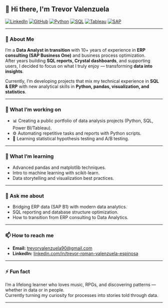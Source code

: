 ## 👋 Hi there, I'm Trevor Valenzuela  

[![LinkedIn](https://img.shields.io/badge/LinkedIn-Trevor%20Valenzuela-blue?logo=linkedin)](https://www.linkedin.com/in/trevor-roman-valenzuela-espinosa)
[![GitHub](https://img.shields.io/badge/GitHub-TreveroV-black?logo=github)](https://github.com/TreveroV)
[![Python](https://img.shields.io/badge/Python-Basic-yellow?logo=python)](https://www.python.org/)
[![SQL](https://img.shields.io/badge/SQL-Advanced-lightgrey?logo=postgresql)]()
[![Tableau](https://img.shields.io/badge/Tableau-Basic-orange?logo=tableau)]()
[![SAP](https://img.shields.io/badge/SAP%20Business%20One-Expert-blue?logo=sap)]()

---

### 🧠 About Me
I’m a **Data Analyst in transition** with 10+ years of experience in **ERP consulting (SAP Business One)** and business process optimization.  
After years building **SQL reports, Crystal dashboards**, and supporting users, I decided to focus on what I truly enjoy — transforming **data into insights**.

Currently, I’m developing projects that mix my technical experience in **SQL & ERP** with new analytical skills in **Python, pandas, visualization, and statistics**.  

---

### 🔭 What I’m working on
- 📊 Creating a public portfolio of data analysis projects (Python, SQL, Power BI/Tableau).  
- ⚙️ Automating repetitive tasks and reports with Python scripts.  
- 🧩 Learning statistical hypothesis testing and A/B testing.  

---

### 🌱 What I’m learning
- Advanced pandas and matplotlib techniques.  
- Intro to machine learning with scikit-learn.  
- Data storytelling and visualization best practices.  

---

### 💬 Ask me about
- Bridging ERP data (SAP B1) with modern data analytics.  
- SQL reporting and database structure optimization.  
- How to transition from ERP consulting to Data Analytics.  

---

### 📫 How to reach me
- **Email:** [trevorvalenzuela90@gmail.com](mailto:trevorvalenzuela90@gmail.com)  
- **LinkedIn:** [linkedin.com/in/trevor-roman-valenzuela-espinosa](https://www.linkedin.com/in/trevor-roman-valenzuela-espinosa)  

---

### ⚡ Fun fact
I’m a lifelong learner who loves music, RPGs, and discovering patterns — whether in data or in people.  
Currently turning my curiosity for processes into stories told through data.

---
